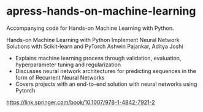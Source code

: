 # apress-hands-on-machine-learning
Accompanying code for Hands-on Machine Learning with Python.

Hands-on Machine Learning with Python
Implement Neural Network Solutions with Scikit-learn and PyTorch
Ashwin Pajankar, Aditya Joshi

- Explains machine learning process through validation, evaluation, hyperparameter tuning and regularization
- Discusses neural network architectures for predicting sequences in the form of Recurrent Neural Networks
- Covers projects with an end-to-end solution with neural networks using Pytorch

https://link.springer.com/book/10.1007/978-1-4842-7921-2

